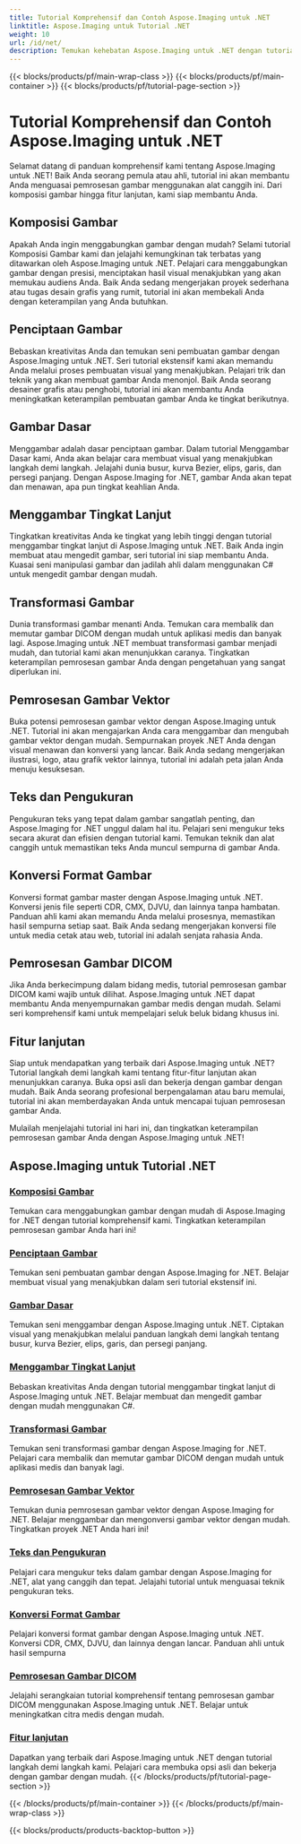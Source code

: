 ```yaml
---
title: Tutorial Komprehensif dan Contoh Aspose.Imaging untuk .NET
linktitle: Aspose.Imaging untuk Tutorial .NET
weight: 10
url: /id/net/
description: Temukan kehebatan Aspose.Imaging untuk .NET dengan tutorial mendalam kami. Dari komposisi gambar hingga fitur lanjutan, tingkatkan keterampilan Anda dan tingkatkan permainan pemrosesan gambar Anda.
---
```


{{< blocks/products/pf/main-wrap-class >}}
{{< blocks/products/pf/main-container >}}
{{< blocks/products/pf/tutorial-page-section >}}

# Tutorial Komprehensif dan Contoh Aspose.Imaging untuk .NET


Selamat datang di panduan komprehensif kami tentang Aspose.Imaging untuk .NET! Baik Anda seorang pemula atau ahli, tutorial ini akan membantu Anda menguasai pemrosesan gambar menggunakan alat canggih ini. Dari komposisi gambar hingga fitur lanjutan, kami siap membantu Anda.

## Komposisi Gambar

Apakah Anda ingin menggabungkan gambar dengan mudah? Selami tutorial Komposisi Gambar kami dan jelajahi kemungkinan tak terbatas yang ditawarkan oleh Aspose.Imaging untuk .NET. Pelajari cara menggabungkan gambar dengan presisi, menciptakan hasil visual menakjubkan yang akan memukau audiens Anda. Baik Anda sedang mengerjakan proyek sederhana atau tugas desain grafis yang rumit, tutorial ini akan membekali Anda dengan keterampilan yang Anda butuhkan.

## Penciptaan Gambar

Bebaskan kreativitas Anda dan temukan seni pembuatan gambar dengan Aspose.Imaging untuk .NET. Seri tutorial ekstensif kami akan memandu Anda melalui proses pembuatan visual yang menakjubkan. Pelajari trik dan teknik yang akan membuat gambar Anda menonjol. Baik Anda seorang desainer grafis atau penghobi, tutorial ini akan membantu Anda meningkatkan keterampilan pembuatan gambar Anda ke tingkat berikutnya.

## Gambar Dasar

Menggambar adalah dasar penciptaan gambar. Dalam tutorial Menggambar Dasar kami, Anda akan belajar cara membuat visual yang menakjubkan langkah demi langkah. Jelajahi dunia busur, kurva Bezier, elips, garis, dan persegi panjang. Dengan Aspose.Imaging for .NET, gambar Anda akan tepat dan menawan, apa pun tingkat keahlian Anda.

## Menggambar Tingkat Lanjut

Tingkatkan kreativitas Anda ke tingkat yang lebih tinggi dengan tutorial menggambar tingkat lanjut di Aspose.Imaging untuk .NET. Baik Anda ingin membuat atau mengedit gambar, seri tutorial ini siap membantu Anda. Kuasai seni manipulasi gambar dan jadilah ahli dalam menggunakan C# untuk mengedit gambar dengan mudah.

## Transformasi Gambar

Dunia transformasi gambar menanti Anda. Temukan cara membalik dan memutar gambar DICOM dengan mudah untuk aplikasi medis dan banyak lagi. Aspose.Imaging untuk .NET membuat transformasi gambar menjadi mudah, dan tutorial kami akan menunjukkan caranya. Tingkatkan keterampilan pemrosesan gambar Anda dengan pengetahuan yang sangat diperlukan ini.

## Pemrosesan Gambar Vektor

Buka potensi pemrosesan gambar vektor dengan Aspose.Imaging untuk .NET. Tutorial ini akan mengajarkan Anda cara menggambar dan mengubah gambar vektor dengan mudah. Sempurnakan proyek .NET Anda dengan visual menawan dan konversi yang lancar. Baik Anda sedang mengerjakan ilustrasi, logo, atau grafik vektor lainnya, tutorial ini adalah peta jalan Anda menuju kesuksesan.

## Teks dan Pengukuran

Pengukuran teks yang tepat dalam gambar sangatlah penting, dan Aspose.Imaging for .NET unggul dalam hal itu. Pelajari seni mengukur teks secara akurat dan efisien dengan tutorial kami. Temukan teknik dan alat canggih untuk memastikan teks Anda muncul sempurna di gambar Anda.

## Konversi Format Gambar

Konversi format gambar master dengan Aspose.Imaging untuk .NET. Konversi jenis file seperti CDR, CMX, DJVU, dan lainnya tanpa hambatan. Panduan ahli kami akan memandu Anda melalui prosesnya, memastikan hasil sempurna setiap saat. Baik Anda sedang mengerjakan konversi file untuk media cetak atau web, tutorial ini adalah senjata rahasia Anda.

## Pemrosesan Gambar DICOM

Jika Anda berkecimpung dalam bidang medis, tutorial pemrosesan gambar DICOM kami wajib untuk dilihat. Aspose.Imaging untuk .NET dapat membantu Anda menyempurnakan gambar medis dengan mudah. Selami seri komprehensif kami untuk mempelajari seluk beluk bidang khusus ini.

## Fitur lanjutan

Siap untuk mendapatkan yang terbaik dari Aspose.Imaging untuk .NET? Tutorial langkah demi langkah kami tentang fitur-fitur lanjutan akan menunjukkan caranya. Buka opsi asli dan bekerja dengan gambar dengan mudah. Baik Anda seorang profesional berpengalaman atau baru memulai, tutorial ini akan memberdayakan Anda untuk mencapai tujuan pemrosesan gambar Anda.

Mulailah menjelajahi tutorial ini hari ini, dan tingkatkan keterampilan pemrosesan gambar Anda dengan Aspose.Imaging untuk .NET!
## Aspose.Imaging untuk Tutorial .NET
### [Komposisi Gambar](./image-composition/)
Temukan cara menggabungkan gambar dengan mudah di Aspose.Imaging for .NET dengan tutorial komprehensif kami. Tingkatkan keterampilan pemrosesan gambar Anda hari ini!
### [Penciptaan Gambar](./image-creation/)
Temukan seni pembuatan gambar dengan Aspose.Imaging for .NET. Belajar membuat visual yang menakjubkan dalam seri tutorial ekstensif ini.
### [Gambar Dasar](./basic-drawing/)
Temukan seni menggambar dengan Aspose.Imaging untuk .NET. Ciptakan visual yang menakjubkan melalui panduan langkah demi langkah tentang busur, kurva Bezier, elips, garis, dan persegi panjang.
### [Menggambar Tingkat Lanjut](./advanced-drawing/)
Bebaskan kreativitas Anda dengan tutorial menggambar tingkat lanjut di Aspose.Imaging untuk .NET. Belajar membuat dan mengedit gambar dengan mudah menggunakan C#.
### [Transformasi Gambar](./image-transformation/)
Temukan seni transformasi gambar dengan Aspose.Imaging for .NET. Pelajari cara membalik dan memutar gambar DICOM dengan mudah untuk aplikasi medis dan banyak lagi.
### [Pemrosesan Gambar Vektor](./vector-image-processing/)
Temukan dunia pemrosesan gambar vektor dengan Aspose.Imaging for .NET. Belajar menggambar dan mengonversi gambar vektor dengan mudah. Tingkatkan proyek .NET Anda hari ini!
### [Teks dan Pengukuran](./text-and-measurements/)
Pelajari cara mengukur teks dalam gambar dengan Aspose.Imaging for .NET, alat yang canggih dan tepat. Jelajahi tutorial untuk menguasai teknik pengukuran teks.
### [Konversi Format Gambar](./image-format-conversion/)
Pelajari konversi format gambar dengan Aspose.Imaging untuk .NET. Konversi CDR, CMX, DJVU, dan lainnya dengan lancar. Panduan ahli untuk hasil sempurna
### [Pemrosesan Gambar DICOM](./dicom-image-processing/)
Jelajahi serangkaian tutorial komprehensif tentang pemrosesan gambar DICOM menggunakan Aspose.Imaging untuk .NET. Belajar untuk meningkatkan citra medis dengan mudah.
### [Fitur lanjutan](./advanced-features/)
Dapatkan yang terbaik dari Aspose.Imaging untuk .NET dengan tutorial langkah demi langkah kami. Pelajari cara membuka opsi asli dan bekerja dengan gambar dengan mudah.
{{< /blocks/products/pf/tutorial-page-section >}}

{{< /blocks/products/pf/main-container >}}
{{< /blocks/products/pf/main-wrap-class >}}

{{< blocks/products/products-backtop-button >}}
